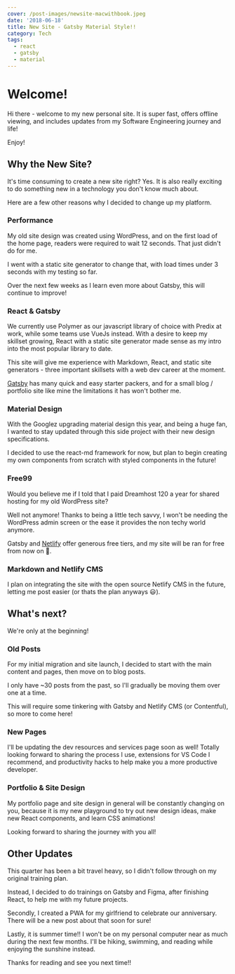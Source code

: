 ```yaml
---
cover: /post-images/newsite-macwithbook.jpeg
date: '2018-06-18'
title: New Site - Gatsby Material Style!!
category: Tech
tags:
  - react
  - gatsby
  - material
---
```

# Welcome!

Hi there - welcome to my new personal site. It is super fast, offers offline viewing, and includes updates from my Software Engineering journey and life!

Enjoy!

## Why the New Site?

It's time consuming to create a new site right? Yes. It is also really exciting to do something new in a technology you don't know much about.

Here are a few other reasons why I decided to change up my platform.

### Performance

My old site design was created using WordPress, and on the first load of the home page, readers were required to wait 12 seconds. That just didn't do for me.

I went with a static site generator to change that, with load times under 3 seconds with my testing so far.

Over the next few weeks as I learn even more about Gatsby, this will continue to improve!

### React & Gatsby

We currently use Polymer as our javascript library of choice with Predix at work, while some teams use VueJs instead. With a desire to keep my skillset growing, React with a static site generator made sense as my intro into the most popular library to date.

This site will give me experience with Markdown, React, and static site generators - three important skillsets with a web dev career at the moment.

[Gatsby](https://www.gatsbyjs.org/) has many quick and easy starter packers, and for a small blog / portfolio site like mine the limitations it has won't bother me.

### Material Design

With the Googlez upgrading material design this year, and being a huge fan, I wanted to stay updated through this side project with their new design specifications.

I decided to use the react-md framework for now, but plan to begin creating my own components from scratch with styled components in the future!

### Free99

Would you believe me if I told that I paid Dreamhost 120 a year for shared hosting for my old WordPress site?

Well not anymore! Thanks to being a little tech savvy, I won't be needing the WordPress admin screen or the ease it provides the non techy world anymore.

Gatsby and [Netlify](https://netlify.com) offer generous free tiers, and my site will be ran for free from now on 🚀.

### Markdown and Netlify CMS

I plan on integrating the site with the open source Netlify CMS in the future, letting me post easier (or thats the plan anyways 😃).

## What's next?

We're only at the beginning!

### Old Posts

For my initial migration and site launch, I decided to start with the main content and pages, then move on to blog posts.

I only have ~30 posts from the past, so I'll gradually be moving them over one at a time.

This will require some tinkering with Gatsby and Netlify CMS (or Contentful), so more to come here!

### New Pages

I'll be updating the dev resources and services page soon as well! Totally looking forward to sharing the process I use, extensions for VS Code I recommend, and productivity hacks to help make you a more productive developer.

### Portfolio & Site Design

My portfolio page and site design in general will be constantly changing on you, because it is my new playground to try out new design ideas, make new React components, and learn CSS animations!

Looking forward to sharing the journey with you all!

## Other Updates

This quarter has been a bit travel heavy, so I didn't follow through on my original training plan.

Instead, I decided to do trainings on Gatsby and Figma, after finishing React, to help me with my future projects.

Secondly, I created a PWA for my girlfriend to celebrate our anniversary. There will be a new post about that soon for sure!

Lastly, it is summer time!! I won't be on my personal computer near as much during the next few months. I'll be hiking, swimming, and reading while enjoying the sunshine instead.

Thanks for reading and see you next time!!
